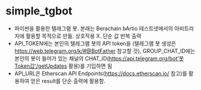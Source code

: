 # simple_tgbot
- 파이썬을 활용한 텔레그램 봇. 본래는 Berachain bArtio 테스트넷에서의 아비트라지에 활용할 목적으로 만듦. 상호작용 X. 단순 값 반복 출력
- API_TOKEN에는 본인의 텔레그램 봇의 API token을 (텔레그램 봇 생성은 https://web.telegram.org/k/#@BotFather 참고할 것), GROUP_CHAT_ID에는 본인의 봇이 들어가 있는 채널의 CHAT_ID(https://api.telegram.org/bot'봇Token값'/getUpdates 활용)를 기입하면 됨
- API_URL은 Etherscan API Endpoints(https://docs.etherscan.io/ 참고)를 활용하여 얻은 result를 단순 출력에 활용함.
